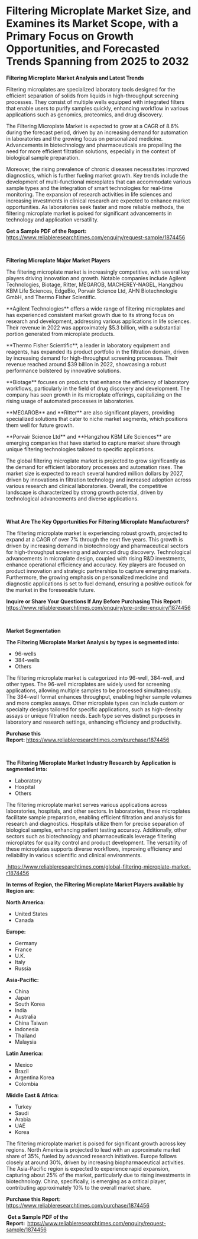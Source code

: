 <p><h1>Filtering Microplate Market Size, and Examines its Market Scope, with a Primary Focus on Growth Opportunities, and Forecasted Trends Spanning from 2025 to 2032</h1></p><p><strong>Filtering Microplate Market Analysis and Latest Trends</strong></p>
<p><p>Filtering microplates are specialized laboratory tools designed for the efficient separation of solids from liquids in high-throughput screening processes. They consist of multiple wells equipped with integrated filters that enable users to purify samples quickly, enhancing workflow in various applications such as genomics, proteomics, and drug discovery.</p><p>The Filtering Microplate Market is expected to grow at a CAGR of 8.6% during the forecast period, driven by an increasing demand for automation in laboratories and the growing focus on personalized medicine. Advancements in biotechnology and pharmaceuticals are propelling the need for more efficient filtration solutions, especially in the context of biological sample preparation. </p><p>Moreover, the rising prevalence of chronic diseases necessitates improved diagnostics, which is further fueling market growth. Key trends include the development of multi-functional microplates that can accommodate various sample types and the integration of smart technologies for real-time monitoring. The expansion of research activities in life sciences and increasing investments in clinical research are expected to enhance market opportunities. As laboratories seek faster and more reliable methods, the filtering microplate market is poised for significant advancements in technology and application versatility.</p></p>
<p><strong>Get a Sample PDF of the Report:&nbsp;</strong> <a href="https://www.reliableresearchtimes.com/enquiry/request-sample/1874456?utm_campaign=3298&utm_medium=2&utm_source=Github&utm_content=ia&utm_term=14042025&utm_id=filtering-microplate">https://www.reliableresearchtimes.com/enquiry/request-sample/1874456</a></p>
<p>&nbsp;</p>
<p><strong>Filtering Microplate Major Market Players</strong></p>
<p><p>The filtering microplate market is increasingly competitive, with several key players driving innovation and growth. Notable companies include Agilent Technologies, Biotage, Ritter, MEGAROB, MACHEREY-NAGEL, Hangzhou KBM Life Sciences, EdgeBio, Porvair Science Ltd, AHN Biotechnologie GmbH, and Thermo Fisher Scientific.</p><p>**Agilent Technologies** offers a wide range of filtering microplates and has experienced consistent market growth due to its strong focus on research and development, addressing various applications in life sciences. Their revenue in 2022 was approximately $5.3 billion, with a substantial portion generated from microplate products.</p><p>**Thermo Fisher Scientific**, a leader in laboratory equipment and reagents, has expanded its product portfolio in the filtration domain, driven by increasing demand for high-throughput screening processes. Their revenue reached around $39 billion in 2022, showcasing a robust performance bolstered by innovative solutions.</p><p>**Biotage** focuses on products that enhance the efficiency of laboratory workflows, particularly in the field of drug discovery and development. The company has seen growth in its microplate offerings, capitalizing on the rising usage of automated processes in laboratories.</p><p>**MEGAROB** and **Ritter** are also significant players, providing specialized solutions that cater to niche market segments, which positions them well for future growth.</p><p>**Porvair Science Ltd** and **Hangzhou KBM Life Sciences** are emerging companies that have started to capture market share through unique filtering technologies tailored to specific applications.</p><p>The global filtering microplate market is projected to grow significantly as the demand for efficient laboratory processes and automation rises. The market size is expected to reach several hundred million dollars by 2027, driven by innovations in filtration technology and increased adoption across various research and clinical laboratories. Overall, the competitive landscape is characterized by strong growth potential, driven by technological advancements and diverse applications.</p></p>
<p>&nbsp;</p>
<p><strong>What Are The Key Opportunities For Filtering Microplate Manufacturers?</strong></p>
<p><p>The filtering microplate market is experiencing robust growth, projected to expand at a CAGR of over 7% through the next five years. This growth is driven by increasing demand in biotechnology and pharmaceutical sectors for high-throughput screening and advanced drug discovery. Technological advancements in microplate design, coupled with rising R&D investments, enhance operational efficiency and accuracy. Key players are focused on product innovation and strategic partnerships to capture emerging markets. Furthermore, the growing emphasis on personalized medicine and diagnostic applications is set to fuel demand, ensuring a positive outlook for the market in the foreseeable future.</p></p>
<p><strong>Inquire or Share Your Questions If Any Before Purchasing This Report:</strong> <a href="https://www.reliableresearchtimes.com/enquiry/pre-order-enquiry/1874456?utm_campaign=3298&utm_medium=2&utm_source=Github&utm_content=ia&utm_term=14042025&utm_id=filtering-microplate">https://www.reliableresearchtimes.com/enquiry/pre-order-enquiry/1874456</a></p>
<p>&nbsp;</p>
<p><strong>Market Segmentation</strong></p>
<p><strong>The Filtering Microplate Market Analysis by types is segmented into:</strong></p>
<p><ul><li>96-wells</li><li>384-wells</li><li>Others</li></ul></p>
<p><p>The filtering microplate market is categorized into 96-well, 384-well, and other types. The 96-well microplates are widely used for screening applications, allowing multiple samples to be processed simultaneously. The 384-well format enhances throughput, enabling higher sample volumes and more complex assays. Other microplate types can include custom or specialty designs tailored for specific applications, such as high-density assays or unique filtration needs. Each type serves distinct purposes in laboratory and research settings, enhancing efficiency and productivity.</p></p>
<p><strong>Purchase this Report:&nbsp;</strong><a href="https://www.reliableresearchtimes.com/purchase/1874456?utm_campaign=3298&utm_medium=2&utm_source=Github&utm_content=ia&utm_term=14042025&utm_id=filtering-microplate">https://www.reliableresearchtimes.com/purchase/1874456</a></p>
<p>&nbsp;</p>
<p><strong>The Filtering Microplate Market Industry Research by Application is segmented into:</strong></p>
<p><ul><li>Laboratory</li><li>Hospital</li><li>Others</li></ul></p>
<p><p>The filtering microplate market serves various applications across laboratories, hospitals, and other sectors. In laboratories, these microplates facilitate sample preparation, enabling efficient filtration and analysis for research and diagnostics. Hospitals utilize them for precise separation of biological samples, enhancing patient testing accuracy. Additionally, other sectors such as biotechnology and pharmaceuticals leverage filtering microplates for quality control and product development. The versatility of these microplates supports diverse workflows, improving efficiency and reliability in various scientific and clinical environments.</p></p>
<p><a href="https://www.reliableresearchtimes.com/global-filtering-microplate-market-r1874456?utm_campaign=3298&utm_medium=2&utm_source=Github&utm_content=ia&utm_term=14042025&utm_id=filtering-microplate">&nbsp;https://www.reliableresearchtimes.com/global-filtering-microplate-market-r1874456</a></p>
<p><strong>In terms of Region, the Filtering Microplate Market Players available by Region are:</strong></p>
<p>
    <p> <strong> North America: </strong>
        <ul>
            <li>United States</li>
            <li>Canada</li>
        </ul>
        </p> 
    <p> <strong> Europe: </strong>
        <ul>
            <li>Germany</li>
            <li>France</li>
            <li>U.K.</li>
            <li>Italy</li>
            <li>Russia</li>
        </ul>
        </p> 
    <p> <strong> Asia-Pacific: </strong>
        <ul>
            <li>China</li>
            <li>Japan</li>
            <li>South Korea</li>
            <li>India</li>
            <li>Australia</li>
            <li>China Taiwan</li>
            <li>Indonesia</li>
            <li>Thailand</li>
            <li>Malaysia</li>
        </ul>
        </p> 
    <p> <strong> Latin America: </strong>
        <ul>
            <li>Mexico</li>
            <li>Brazil</li>
            <li>Argentina Korea</li>
            <li>Colombia</li>
        </ul>
        </p> 
    <p> <strong> Middle East & Africa: </strong>
        <ul>
            <li>Turkey</li>
            <li>Saudi</li>
            <li>Arabia</li>
            <li>UAE</li>
            <li>Korea</li>
        </ul>
    </p>
    </p>
<p><p>The filtering microplate market is poised for significant growth across key regions. North America is projected to lead with an approximate market share of 35%, fueled by advanced research initiatives. Europe follows closely at around 30%, driven by increasing biopharmaceutical activities. The Asia-Pacific region is expected to experience rapid expansion, capturing about 25% of the market, particularly due to rising investments in biotechnology. China, specifically, is emerging as a critical player, contributing approximately 10% to the overall market share.</p></p>
<p><strong>Purchase this Report: </strong><a href="https://www.reliableresearchtimes.com/purchase/1874456?utm_campaign=3298&utm_medium=2&utm_source=Github&utm_content=ia&utm_term=14042025&utm_id=filtering-microplate">https://www.reliableresearchtimes.com/purchase/1874456</a></p>
<p>&nbsp;<strong>Get a Sample PDF of the Report:&nbsp;&nbsp;</strong><a href="https://www.reliableresearchtimes.com/enquiry/request-sample/1874456?utm_campaign=3298&utm_medium=2&utm_source=Github&utm_content=ia&utm_term=14042025&utm_id=filtering-microplate">https://www.reliableresearchtimes.com/enquiry/request-sample/1874456</a></p>
<p><strong></strong></p>
<p><p></p><p></p><p></p></p>